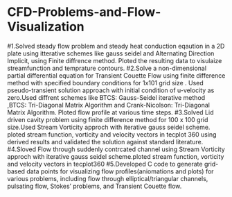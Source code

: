 # CFD-Problems-and-Flow-Visualization
#1.Solved steady flow problem and steady heat conduction eqaution in a 2D plate using itterative schemes like gauss seidel and Alternating Direction Implicit, using Finite diffrence method. Ploted the resulting data to visulaize streamfunction and temprature contours.
#2.Solve a non-dimensional partial differential equation for Transient Couette Flow using finite difference method with specified boundary conditions for 1x101 grid size . Used pseudo-transient solution approach with initial condition of u-velocity as zero.Used diffrent  schemes like BTCS: Gauss-Seidel iterative method ,BTCS: Tri-Diagonal Matrix Algorithm and Crank-Nicolson: Tri-Diagonal Matrix Algorithm. Ploted flow profile at various time steps.
#3.Solved  Lid driven cavity problem using finite difference method for 100 x 100 grid size.Used Stream Vorticity approch with iterative gauss seidel scheme. ploted stream function, vorticity and velocity vectors in tecplot 360 using derived results and validated the solution against standard literature.
#4.Sloved Flow through suddenly contrcated channel using Stream Vorticity approch with iterative gauss seidel scheme.ploted stream function, vorticity and velocity vectors in tecplot360
#5.Developed C code to generate grid-based data points for visualizing flow profiles(aniomations and plots) for various problems, including flow through elliptical/triangular channels, pulsating flow, Stokes’ problems, and Transient Couette flow.

